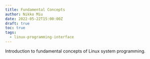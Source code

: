 ```yaml
---
title: Fundamental Concepts
author: Nikko Miu
date: 2022-05-22T15:00:00Z
draft: true
toc: true
tags:
  - linux-programming-interface
---
```


Introduction to fundamental concepts of Linux system programming.

<!--more-->

